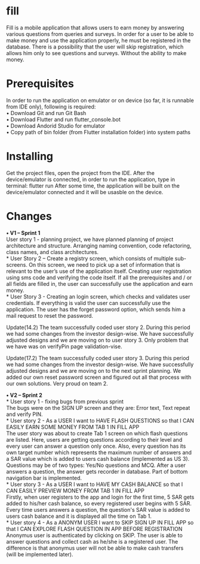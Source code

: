 # fill
Fill is a mobile application that allows users to earn money by answering various questions from queries and surveys.
In order for a user to be able to make money and use the application properly, he must be registered in the database.
There is a possibility that the user will skip registration, which allows him only to see questions and surveys. Without the ability to make money.

# Prerequisites
In order to run the application on emulator or on device (so far, it is runnable from IDE only), following is required:<br/>
•	Download Git and run Git Bash<br/>
•	Download Flutter and run flutter_console.bot<br/>
•	Download Andorid Studio for emulator<br/>
•	Copy path of bin folder (from Flutter installation folder) into system paths

# Installing
Get the project files, open the project from the IDE. After the device/emulator is connected, in order to run the application, type in terminal:
		flutter run
After some time, the application will be built on the device/emulator connected and it will be usasble on the device.

# Changes
**•	V1 – Sprint 1<br/>**
  	User story 1 - planning project, we have planned 
   planning of project architecture and structure.
   Arranging naming convention, code refactoring, class names, and class architectures.<br/>*
   	User Story 2 – Create a registry screen, which consists of multiple sub-screens. On this screen, we need to pick up a set of information that is relevant to the user’s use of the application itself.
Creating user registration using sms code and verifying the code itself.
If all the prerequisites and / or all fields are filled in, the user can successfully use the application and earn money.<br/>*
   	User Story 3 - Creating an login screen, which checks and validates user credentials. If everything is valid the user can successfully use the application.
The user has the forget password option, which sends him a mail request to reset the password.

Update(14.2)
The team successfully coded user story 2. During this period we had some changes from the investor design-wise. We have successfully adjusted designs and we are moving on to user story 3.
Only problem that we have was on verifyPin page validation-vise.

Update(17.2)
The team successfully coded user story 3. During this period we had some changes from the investor design-wise. We have successfully adjusted designs and we are moving on to the next sprint planning. We added our own reset password screen and figured out all that process with our own solutions. 
Very proud on team 2.

**•	V2 – Sprint 2<br/>** *
  	User story 1 - fixing bugs from previous sprint<br/>
	The bugs were on the SIGN UP screen and they are: Error text, Text repeat and verify PIN.<br/>*
  	User story 2 - As a USER I want to HAVE FLASH QUESTIONS so that I CAN EASILY EARN SOME MONEY FROM TAB 1 IN FILL APP<br/>
	The user story was about to create Tab 1 screen on which flash questions are listed. Here, users are getting questions according to their level and every user can answer a question only once. Also, every question has its own target number which represents the maximum number of answers and a SAR value which is added to users cash balance (implemented as US 3). Questions may be of two types: Yes/No questions and MCQ. After a user answers a question, the answer gets recorder in database. Part of bottom navigation bar is implemented.<br/>*
	User story 3 - As a USER I want to HAVE MY CASH BALANCE so that I CAN EASILY PREVIEW MONEY FROM TAB 1 IN FILL APP<br/>
	Firstly, when user registers to the app and login for the first time, 5 SAR gets added to his/her cash balance, so every registered user begins with 5 SAR. Every time users answers a question, the question's SAR value is added to users cash balance and it is displayed all the time on Tab 1.<br/>*
	User story 4 - As a ANONYM USER I want to SKIP SIGN UP IN FILL APP so that I CAN EXPLORE FLASH QUESTION IN APP BEFORE REGISTRATION<br/>
	Anonymus user is authenticated by clicking on SKIP. The user is able to answer questions and collect cash as he/she is a registered user. The difference is that anonymus user will not be able to make cash transfers (will be implemented later).
